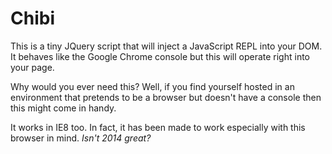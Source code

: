 Chibi
=====
This is a tiny JQuery script that will inject a JavaScript REPL into 
your DOM. It behaves like the Google Chrome console but this will operate
right into your page. 

Why would you ever need this? Well, if you find yourself hosted in an 
environment that pretends to be a browser but doesn't have a console then
this might come in handy.

It works in IE8 too. In fact, it has been made to work especially with this 
browser in mind. _Isn't 2014 great?_